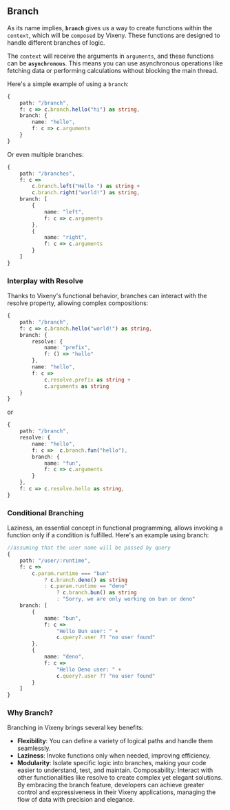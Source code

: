 ## Branch

As its name implies, **`branch`** gives us a way to create functions within the
`context`, which will be `composed` by Vixeny. These functions are designed to
handle different branches of logic.

The `context` will receive the arguments in `arguments`, and these functions can
be **`asynchronous`**. This means you can use asynchronous operations like
fetching data or performing calculations without blocking the main thread.

Here's a simple example of using a `branch`:

```ts
{
    path: "/branch",
    f: c => c.branch.hello("hi") as string,
    branch: {
        name: "hello",
        f: c => c.arguments
    }
}
```

Or even multiple branches:

```ts
{
    path: "/branches",
    f: c =>
        c.branch.left("Hello ") as string +
        c.branch.right("world!") as string,
    branch: [
        {
            name: "left",
            f: c => c.arguments
        },
        {
            name: "right",
            f: c => c.arguments
        }
    ]
}
```

### Interplay with Resolve

Thanks to Vixeny's functional behavior, branches can interact with the resolve
property, allowing complex compositions:

```ts
{
    path: "/branch",
    f: c => c.branch.hello("world!") as string,
    branch: {
        resolve: {
            name: "prefix",
            f: () => "hello"
        },
        name: "hello",
        f: c =>
            c.resolve.prefix as string +
            c.arguments as string
    }
}
```

or

```ts
{
    path: "/branch",
    resolve: {
        name: "hello",
        f: c =>  c.branch.fun("hello"),
        branch: {
            name: "fun",
            f: c => c.arguments
        }
    },
    f: c => c.resolve.hello as string,
}
```

### Conditional Branching

Laziness, an essential concept in functional programming, allows invoking a
function only if a condition is fulfilled. Here's an example using branch:

```ts
//assuming that the user name will be passed by query
{
    path: "/user/:runtime",
    f: c =>
        c.param.runtime === "bun"
            ? c.branch.deno() as string
            : c.param.runtime == "deno"
                ? c.branch.bun() as string
                : "Sorry, we are only working on bun or deno"
    branch: [
        {
            name: "bun",
            f: c =>
                "Hello Bun user: " +
                c.query?.user ?? "no user found"
        },
        {
            name: "deno",
            f: c =>
                "Hello Deno user: " +
                c.query?.user ?? "no user found"
        }
    ]
}
```

### Why Branch?

Branching in Vixeny brings several key benefits:

- **Flexibility**: You can define a variety of logical paths and handle them
  seamlessly.
- **Laziness**: Invoke functions only when needed, improving efficiency.
- **Modularity**: Isolate specific logic into branches, making your code easier
  to understand, test, and maintain. Composability: Interact with other
  functionalities like resolve to create complex yet elegant solutions. By
  embracing the branch feature, developers can achieve greater control and
  expressiveness in their Vixeny applications, managing the flow of data with
  precision and elegance.
